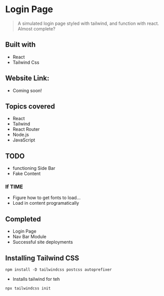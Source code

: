 # Login Page 
> A simulated login page styled with tailwind, and function with react.
> Almost complete? 
## Built with 
 - React
 - Tailwind Css

## Website Link:
 - Coming soon!

## Topics covered
- React
- Tailwind
- React Router
- Node.js
- JavaScript
## TODO
- functioning Side Bar
- Fake Content

### If TIME
- Figure how to get fonts to load...
- Load in content programatically 

## Completed
- Login Page
- Nav Bar Module
- Successful site deployments

## Installing Tailwind CSS

```npm
npm install -D tailwindcss postcss autoprefixer
```
- Installs tailwind for teh 
```npm
npx tailwindcss init
```
